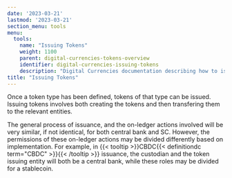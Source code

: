 ```yaml
---
date: '2023-03-21'
lastmod: '2023-03-21'
section_menu: tools
menu:
  tools:
    name: "Issuing Tokens"
    weight: 1100
    parent: digital-currencies-tokens-overview
    identifier: digital-currencies-issuing-tokens
    description: "Digital Currencies documentation describing how to issue tokens via the GUI"
title: "Issuing Tokens"
---
```


Once a token type has been defined, tokens of that type can be issued. Issuing tokens involves both creating the tokens and then transfering them to the relevant entities.  

The general process of issuance, and the on-ledger actions involved will be very similar, if not identical, for both central bank  and SC. However, the permissions of these on-ledger actions may be divided differently based on implementation. For example, in {{< tooltip >}}CBDC{{< definitiondc term="CBDC" >}}{{< /tooltip >}} issuance, the custodian and the token issuing entity will both be a central bank, while these roles may be divided for a stablecoin.


